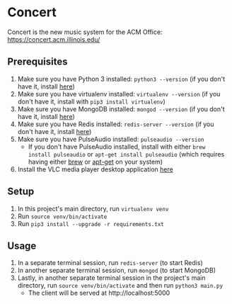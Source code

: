 # Concert

Concert is the new music system for the ACM Office: https://concert.acm.illinois.edu/

## Prerequisites

1. Make sure you have Python 3 installed: `python3 --version` (if you don't have it, install [here](https://www.python.org/downloads/))
2. Make sure you have virtualenv installed: `virtualenv --version` (if you don't have it, install with `pip3 install virtualenv`)
3. Make sure you have MongoDB installed: `mongod --version` (if you don't have it, install [here](https://docs.mongodb.com/manual/installation/#tutorials))
4. Make sure you have Redis installed: `redis-server --version` (if you don't have it, install [here](https://redis.io/topics/quickstart))
5. Make sure you have PulseAudio installed: `pulseaudio --version`
    - If you don't have PulseAudio installed, install with either `brew install pulseaudio` or `apt-get install pulseaudio` (which requires having either [brew](https://brew.sh) or [apt-get](https://wiki.debian.org/apt-get) on your system)
6. Install the VLC media player desktop application [here](https://www.videolan.org/vlc/index.html)

## Setup
1. In this project's main directory, run `virtualenv venv`
2. Run `source venv/bin/activate`
3. Run `pip3 install --upgrade -r requirements.txt`

## Usage
1. In a separate terminal session, run `redis-server` (to start Redis)
2. In another separate terminal session, run `mongod` (to start MongoDB)
3. Lastly, in another separate terminal session in the project's main directory, run `source venv/bin/activate` and then run `python3 main.py`
    - The client will be served at http://localhost:5000
